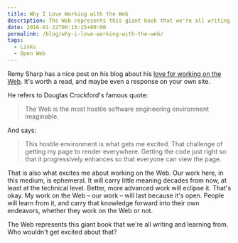 ```yaml
---
title: Why I Love Working with the Web
description: The Web represents this giant book that we're all writing and learning from.
date: 2016-01-22T00:15:15+00:00
permalink: /blog/why-i-love-working-with-the-web/
tags:
  - Links
  - Open Web
---
```


Remy Sharp has a nice post on his blog about his [love for working on the Web](https://remysharp.com/2016/01/20/why-i-love-working-with-the-web). It's worth a read, and maybe even a response on your own site.

He refers to Douglas Crockford's famous quote:

> The Web is the most hostile software engineering environment imaginable.

And says:

> This hostile environment is what gets me excited. That challenge of getting my page to render everywhere. Getting the code just right so that it progressively enhances so that everyone can view the page.

That is also what excites me about working on the Web. Our work here, in this medium, is ephemeral. It will carry little meaning decades from now, at least at the technical level. Better, more advanced work will eclipse it. That's okay. My work on the Web – our work – will last because it's open. People will learn from it, and carry that knowledge forward into their own endeavors, whether they work on the Web or not.

The Web represents this giant book that we're all writing and learning from. Who wouldn't get excited about that?
